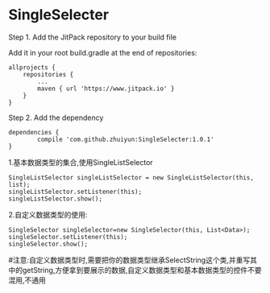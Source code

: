 # SingleSelecter

 Step 1. Add the JitPack repository to your build file

Add it in your root build.gradle at the end of repositories:

	allprojects {
		repositories {
			...
			maven { url 'https://www.jitpack.io' }
		}
	}
  
  

Step 2. Add the dependency

	dependencies {
	        compile 'com.github.zhuiyun:SingleSelecter:1.0.1'
	}
	
	
	
1.基本数据类型的集合,使用SingleListSelector 

    SingleListSelector singleListSelector = new SingleListSelector(this, list);
    singleListSelector.setListener(this); 
    singleListSelector.show();

2.自定义数据类型的使用:

    SingleSelector singleSelector=new SingleSelector(this, List<Data>);
    singleSelector.setListener(this);
    singleSelector.show();
	
#注意:自定义数据类型时,需要把你的数据类型继承SelectString这个类,并重写其中的getString,方便拿到要展示的数据,自定义数据类型和基本数据类型的控件不要混用,不通用
